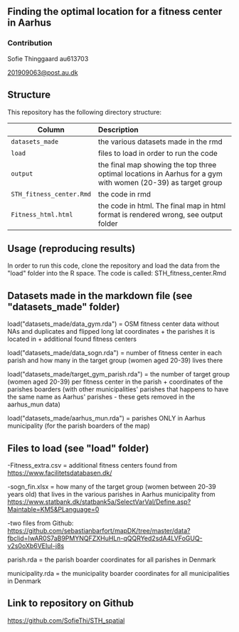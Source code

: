 ## Finding the optimal location for a fitness center in Aarhus

### Contribution

Sofie Thinggaard au613703

201909063@post.au.dk

## Structure

This repository has the following directory structure:

| Column | Description|
|--------|:-----------|
```datasets_made```| the various datasets made in the rmd
```load``` | files to load in order to run the code
```output``` | the final map showing the top three optimal locations in Aarhus for a gym with women (20-39) as target group
```STH_fitness_center.Rmd``` | the code in rmd
```Fitness_html.html``` | the code in html. The final map in html format is rendered wrong, see output folder


## Usage (reproducing results)

In order to run this code, clone the repository and load the data from the "load" folder into the R space. The code is called: STH_fitness_center.Rmd

## Datasets made in the markdown file (see "datasets_made" folder)

load("datasets_made/data_gym.rda") = OSM fitness center data without NAs and duplicates and flipped long lat coordinates + the parishes it is located in + additional found fitness centers

load("datasets_made/data_sogn.rda") = number of fitness center in each parish and how many in the target group (women aged 20-39) lives there

load("datasets_made/target_gym_parish.rda") = the number of target group (women aged 20-39) per fitness center in the parish + coordinates of the parishes boarders (with other municipalities' parishes that happens to have the same name as Aarhus' parishes - these gets removed in the aarhus_mun data)

load("datasets_made/aarhus_mun.rda") = parishes ONLY in Aarhus municipality (for the parish boarders of the map)

## Files to load (see "load" folder)

-Fitness_extra.csv = additional fitness centers found from https://www.facilitetsdatabasen.dk/

-sogn_fin.xlsx = how many of the target group (women between 20-39 years old) that lives in the various parishes in Aarhus municipality from https://www.statbank.dk/statbank5a/SelectVarVal/Define.asp?Maintable=KM5&PLanguage=0

-two files from Github: https://github.com/sebastianbarfort/mapDK/tree/master/data?fbclid=IwAR0S7aB9PMYNQFZXHuHLn-qQQRYed2sdA4LVFoGUQ-v2s0oXb6VEIuI-j8s

parish.rda = the parish boarder coordinates for all parishes in Denmark

municipality.rda = the municipality boarder coordinates for all municipalities in Denmark


## Link to repository on Github

https://github.com/SofieThi/STH_spatial 
